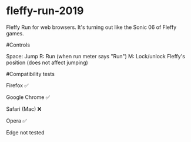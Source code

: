 # fleffy-run-2019
Fleffy Run for web browsers. It's turning out like the Sonic 06 of Fleffy games.


#Controls

Space: Jump
R: Run (when run meter says "Run")
M: Lock/unlock Fleffy's position (does not affect jumping)


#Compatibility tests

Firefox ✅

Google Chrome ✅

Safari (Mac) ❌

Opera ✅

Edge not tested
